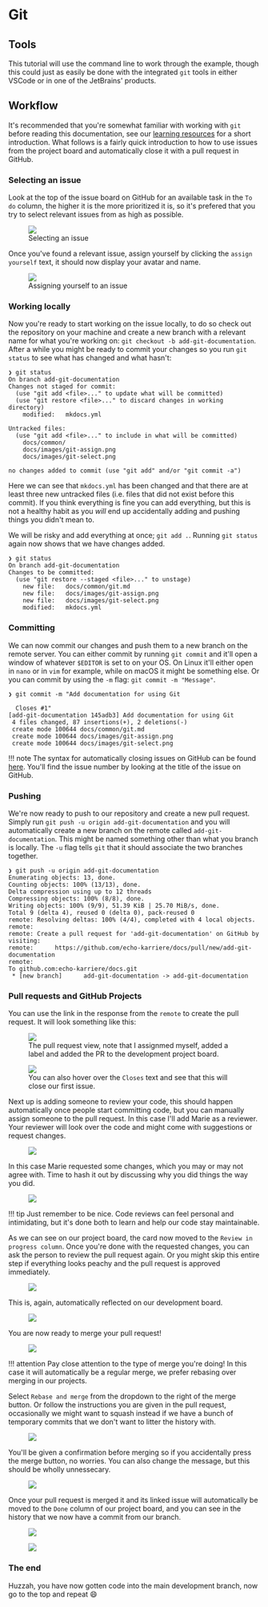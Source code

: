 # Git

## Tools

This tutorial will use the command line to work through the example, though this
could just as easily be done with the integrated `git` tools in either VSCode or
in one of the JetBrains' products.

## Workflow

It's recommended that you're somewhat familiar with working with `git` before
reading this documentation, see our [learning resources](/resources/learning/)
for a short introduction. What follows is a fairly quick introduction to how to
use issues from the project board and automatically close it with a pull request
in GitHub.

### Selecting an issue

Look at the top of the issue board on GitHub for an available task in the `To
do` column, the higher it is the more prioritized it is, so it's prefered that
you try to select relevant issues from as high as possible.

<figure>
  <img src="/images/git-select.png" />
  <figcaption>Selecting an issue</figcaption>
</figure>

Once you've found a relevant issue, assign yourself by clicking the `assign
yourself` text, it should now display your avatar and name.

<figure>
  <img src="/images/git-assign.png" />
  <figcaption>Assigning yourself to an issue</figcaption>
</figure>

### Working locally

Now you're ready to start working on the issue locally, to do so check out the
repository on your machine and create a new branch with a relevant name for what
you're working on: `git checkout -b add-git-documentation`. After a while you
might be ready to commit your changes so you run `git status` to see what has
changed and what hasn't:

``` git 
❯ git status
On branch add-git-documentation
Changes not staged for commit:
  (use "git add <file>..." to update what will be committed)
  (use "git restore <file>..." to discard changes in working directory)
	modified:   mkdocs.yml

Untracked files:
  (use "git add <file>..." to include in what will be committed)
	docs/common/
	docs/images/git-assign.png
	docs/images/git-select.png

no changes added to commit (use "git add" and/or "git commit -a")
```

Here we can see that `mkdocs.yml` has been changed and that there are at least
three new untracked files (i.e. files that did not exist before this commit). If
you think everything is fine you can add everything, but this is not a healthy
habit as you *will* end up accidentally adding and pushing things you didn't
mean to.

We will be risky and add everything at once; `git add .`. Running `git status`
again now shows that we have changes added.

```git
❯ git status
On branch add-git-documentation
Changes to be committed:
  (use "git restore --staged <file>..." to unstage)
	new file:   docs/common/git.md
	new file:   docs/images/git-assign.png
	new file:   docs/images/git-select.png
	modified:   mkdocs.yml
```

### Committing

We can now commit our changes and push them to a new branch on the remote
server. You can either commit by running `git commit` and it'll open a window of
whatever `$EDITOR` is set to on your OS. On Linux it'll either open in `nano` or
in `vim` for example, while on macOS it might be something else. Or you can
commit by using the `-m` flag: `git commit -m "Message"`.


```git
❯ git commit -m "Add documentation for using Git

  Closes #1"
[add-git-documentation 145adb3] Add documentation for using Git
 4 files changed, 87 insertions(+), 2 deletions(-)
 create mode 100644 docs/common/git.md
 create mode 100644 docs/images/git-assign.png
 create mode 100644 docs/images/git-select.png
```

!!! note 
    The syntax for automatically closing issues on GitHub can be found
    [here][issuesyn]. You'll find the issue number by looking at the title of
    the issue on GitHub.
   
### Pushing
   
We're now ready to push to our repository and create a new pull request. Simply
run `git push -u origin add-git-documentation` and you will automatically create
a new branch on the remote called `add-git-documentation`. This might be named
something other than what you branch is locally. The `-u` flag tells `git` that
it should associate the two branches together.

```git
❯ git push -u origin add-git-documentation
Enumerating objects: 13, done.
Counting objects: 100% (13/13), done.
Delta compression using up to 12 threads
Compressing objects: 100% (8/8), done.
Writing objects: 100% (9/9), 51.39 KiB | 25.70 MiB/s, done.
Total 9 (delta 4), reused 0 (delta 0), pack-reused 0
remote: Resolving deltas: 100% (4/4), completed with 4 local objects.
remote: 
remote: Create a pull request for 'add-git-documentation' on GitHub by visiting:
remote:      https://github.com/echo-karriere/docs/pull/new/add-git-documentation
remote: 
To github.com:echo-karriere/docs.git
 * [new branch]      add-git-documentation -> add-git-documentation
```

### Pull requests and GitHub Projects

You can use the link in the response from the `remote` to create the pull
request. It will look something like this:

<figure>
  <img src="/images/github-create-pr.png" />
  <figcaption>The pull request view, note that I assignmed myself, added a label and added the PR to the development project board.</figcaption>
</figure>

<figure>
  <img src="/images/github-close-issue.png" />
  <figcaption>You can also hover over the <code>Closes</code> text and see that this will close our first issue.</figcaption>
</figure>

Next up is adding someone to review your code, this should happen automatically
once people start committing code, but you can manually assign someone to the
pull request. In this case I'll add Marie as a reviewer. Your reviewer will look
over the code and might come with suggestions or request changes.

<figure>
  <img src="/images/github-add-reviewer.png" />
</figure>

In this case Marie requested some changes, which you may or may not agree with.
Time to hash it out by discussing why you did things the way you did. 

<figure>
  <img src="/images/github-review.png" />
</figure>

!!! tip 
    Just remember to be nice. Code reviews can feel personal and intimidating, but it's
    done both to learn and help our code stay maintainable.
    
As we can see on our project board, the card now moved to the `Review in
progress column`. Once you're done with the requested changes, you can ask the
person to review the pull request again. Or you might skip this entire step if
everything looks peachy and the pull request is approved immediately.

<figure>
  <img src="/images/github-approved.png" />
</figure>

This is, again, automatically reflected on our development board.

<figure>
  <img src="/images/github-review-approved.png" />
</figure>

You are now ready to merge your pull request!

<figure>
  <img src="/images/github-merge.png" />
</figure>

!!! attention
    Pay close attention to the type of merge you're doing! In this case
    it will automatically be a regular merge, we prefer rebasing over merging
    in our projects.
   
Select `Rebase and merge` from the dropdown to the right of the merge button. Or
follow the instructions you are given in the pull request, occasionally we might
want to squash instead if we have a bunch of temporary commits that we don't
want to litter the history with.
   
<figure>
  <img src="/images/github-merge-types.png" />
</figure>

You'll be given a confirmation before merging so if you accidentally press the
merge button, no worries. You can also change the message, but this should be
wholly unnessecary.

<figure>
  <img src="/images/github-merge-confirm.png" />
</figure>

Once your pull request is merged it and its linked issue will automatically be
moved to the `Done` column of our project board, and you can see in the history
that we now have a commit from our branch.

<figure>
  <img src="/images/github-done.png" />
</figure>

<figure>
  <img src="/images/github-merge-commit.png" />
</figure>

### The end

Huzzah, you have now gotten code into the main development branch, now go to the
top and repeat :smile:

[issuesyn]: https://docs.github.com/en/github/managing-your-work-on-github/linking-a-pull-request-to-an-issue#linking-a-pull-request-to-an-issue-using-a-keyword
